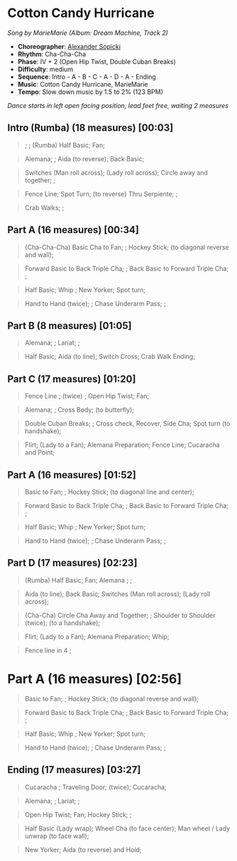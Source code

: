 # Cotton Candy Hurricane
*Song by MarieMarie (Album: Dream Machine, Track 2)*

* **Choreographer**: [Alexander Sopicki](mailto:cuesheets@gmx.net "cuesheets@gmx.net")
* **Rhythm**: Cha-Cha-Cha
* **Phase**: IV + 2 (Open Hip Twist, Double Cuban Breaks)
* **Difficulty**: medium
* **Sequence**: Intro - A - B - C - A - D - A - Ending
* **Music**: Cotton Candy Hurricane, MarieMarie
* **Tempo**: Slow down music by 1.5 to 2% (123 BPM)

*Dance starts in left open facing position, lead feet free, waiting 2 measures*


## Intro (Rumba) (18 measures) [00:03]


> ; ; (Rumba) Half Basic; Fan;

> Alemana; ; Aida (to reverse); Back Basic;

> Switches (Man roll across); (Lady roll across); Circle away and together; ;

> Fence Line; Spot Turn; (to reverse) Thru Serpiente; ;

> Crab Walks; ;

## Part A (16 measures) [00:34]

 > (Cha-Cha-Cha) Basic Cha to Fan; ; Hockey Stick; (to diagonal reverse and wall);

 > Forward Basic to Back Triple Cha; ; Back Basic to Forward Triple Cha; ;

 > Half Basic; Whip ; New Yorker; Spot turn;

 > Hand to Hand (twice); ; Chase Underarm Pass; ;

## Part B (8 measures) [01:05]

> Alemana; ; Lariat; ;

> Half Basic; Aida (to line); Switch Cross; Crab Walk Ending;

## Part C (17 measures) [01:20]

> Fence Line ; (twice) ; Open Hip Twist; Fan;

> Alemana; ; Cross Body; (to butterfly);

> Double Cuban Breaks; ;  Cross check, Recover, Side Cha; Spot turn (to handshake);

> Flirt; (Lady to a Fan); Alemana Preparation; Fence Line; Cucaracha and Point;


## Part A (16 measures) [01:52]

> Basic to Fan; ; Hockey Stick; (to diagonal line and center);

> Forward Basic to Back Triple Cha; ; Back Basic to Forward Triple Cha; ;

> Half Basic; Whip ; New Yorker; Spot turn;

> Hand to Hand (twice); ; Chase Underarm Pass; ;


## Part D (17 measures) [02:23]

> (Rumba) Half Basic; Fan; Alemana ; ;

> Aida (to line); Back Basic; Switches (Man roll across); (Lady roll across);

> (Cha-Cha) Circle Cha Away and Together; ; Shoulder to Shoulder (twice); (to a handshake);

> Flirt; (Lady to a Fan); Alemana Preparation; Whip;

> Fence line in 4 ;


# Part A (16 measures) [02:56]

> Basic to Fan; ; Hockey Stick; (to diagonal reverse and wall);

> Forward Basic to Back Triple Cha; ; Back Basic to Forward Triple Cha; ;

> Half Basic; Whip ; New Yorker; Spot turn;

> Hand to Hand (twice); ; Chase Underarm Pass; ;

## Ending (17 measures) [03:27]

> Cucaracha ; Traveling Door; (twice); Cucaracha;

> Alemana; ; Lariat; ;

> Open Hip Twist; Fan; Hockey Stick; ;

> Half Basic (Lady wrap); Wheel Cha (to face center); Man wheel / Lady unwrap (to face wall);

> New Yorker; Aida (to reverse) and Hold;

<meta name="x:audio-file" content="m/MarieMarie/MarieMarie - Cotton Candy Hurricane (single edit).mp3">